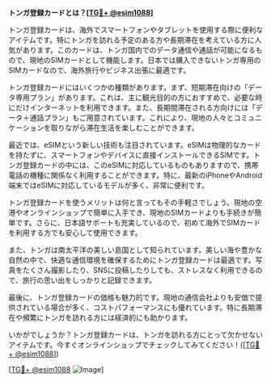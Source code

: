 **トンガ登録カードとは？[[TG💪+ @esim1088](https://t.me/s/esim1088)]**

トンガ登録カードは、海外でスマートフォンやタブレットを使用する際に便利なアイテムです。特にトンガを訪れる予定のある方や長期滞在を考えている方に人気があります。このカードは、トンガ国内でのデータ通信や通話が可能になるもので、現地のSIMカードとして機能します。日本では購入できないトンガ専用のSIMカードなので、海外旅行やビジネス出張に最適です。

トンガ登録カードにはいくつかの種類があります。まず、短期滞在向けの「データ専用プラン」があります。これは、主に観光目的の方におすすめで、必要な時にだけインターネットを利用できます。また、長期間滞在される方向けには「データ＋通話プラン」もご用意されています。これにより、現地の人々とコミュニケーションを取りながら滞在生活を楽しむことができます。

最近では、eSIMという新しい技術も注目されています。eSIMは物理的なカードを持たずに、スマートフォンやデバイスに直接インストールできるSIMです。トンガ登録カードの中には、このeSIMに対応しているものもありますので、携帯電話の機種に関係なく利用することができます。特に、最新のiPhoneやAndroid端末ではeSIMに対応しているモデルが多く、非常に便利です。

トンガ登録カードを使うメリットは何と言ってもその手軽さでしょう。現地の空港やオンラインショップで簡単に入手でき、現地のSIMカードよりも手続きが簡単です。さらに、日本語サポートも充実しているので、初めて海外でSIMカードを利用する方でも安心して使用できます。

また、トンガは南太平洋の美しい島国として知られています。美しい海や豊かな自然の中で、快適な通信環境を確保するためにトンガ登録カードは最適です。写真をたくさん撮影したり、SNSに投稿したりしても、ストレスなく利用できるので、旅行の思い出をしっかりと記録できます。

最後に、トンガ登録カードの価格も魅力的です。現地の通信会社よりも安価で提供されている場合が多く、コストパフォーマンスにも優れています。特に長期滞在や頻繁にトンガを訪れる方には経済的にも助かります。

いかがでしょうか？トンガ登録カードは、トンガを訪れる方にとって欠かせないアイテムです。今すぐオンラインショップでチェックしてみてください！([[TG💪+ @esim1088](https://t.me/s/esim1088)])

[[TG💪+ @esim1088](https://t.me/s/esim1088) ![Image](https://i.postimg.cc/Y0z9fWf4/image.png)]